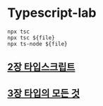 # Typescript-lab

```
npx tsc
npx tsc ${file}
npx ts-node ${file}
```

## [2장 타입스크립트](./markdown/chapter2.md) 
## [3장 타입의 모든 것](./markdown/chapter3.md) 


